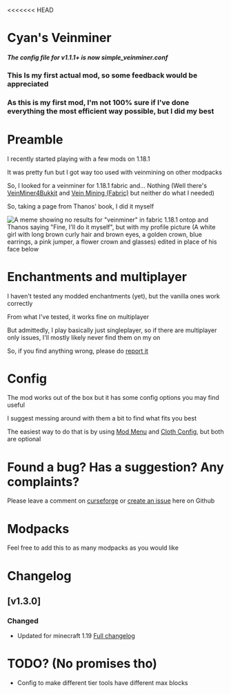 <<<<<<< HEAD
# Cyan's Veinminer

#### _The config file for v1.1.1+ is now simple_veinminer.conf_

### This Is my first actual mod, so some feedback would be appreciated

### As this is my first mod, I'm not 100% sure if I've done everything the most efficient way possible, but I did my best

# Preamble

I recently started playing with a few mods on 1.18.1

It was pretty fun but I got way too used with veinmining on other modpacks

So, I looked for a veinminer for 1.18.1 fabric and... Nothing (Well there's [VeinMiner4Bukkit](https://www.curseforge.com/minecraft/mc-mods/veinminer4bukkit) and [Vein Mining (Fabric)](https://www.curseforge.com/minecraft/mc-mods/vein-mining-fabric) but neither do what I needed)

So, taking a page from Thanos' book, I did it myself

![A meme showing no results for "veinminer" in fabric 1.18.1 ontop and Thanos saying "Fine, I'll do it myself", but with my profile picture (A white girl with long brown curly hair and brown eyes, a golden crown, blue earrings, a pink jumper, a flower crown and glasses) edited in place of his face below](https://github.com/PrincessCyanMarine/Simple-Veinminer/blob/main/assets/fine_ill_do_it_myself.png?raw=true "Fine I'll do it myself")

# Enchantments and multiplayer

I haven't tested any modded enchantments (yet), but the vanilla ones work correctly

From what I've tested, it works fine on multiplayer

But admittedly, I play basically just singleplayer, so if there are multiplayer only issues, I'll mostly likely never find them on my on

So, if you find anything wrong, please do [report it](https://github.com/PrincessCyanMarine/Simple-Veinminer/issues)

# Config

The mod works out of the box but it has some config options you may find useful

I suggest messing around with them a bit to find what fits you best

The easiest way to do that is by using [Mod Menu](https://www.curseforge.com/minecraft/mc-mods/modmenu) and [Cloth Config](https://www.curseforge.com/minecraft/mc-mods/cloth-config), but both are optional

# Found a bug? Has a suggestion? Any complaints?

Please leave a comment on [curseforge](https://www.curseforge.com/minecraft/mc-mods/simple-veinminer) or [create an issue](https://github.com/PrincessCyanMarine/Simple-Veinminer/issues) here on Github

# Modpacks

Feel free to add this to as many modpacks as you would like

# Changelog

## [v1.3.0]
### Changed
- Updated for minecraft 1.19
[Full changelog](https://github.com/PrincessCyanMarine/Simple-Veinminer/blob/main/CHANGELOG.md)


# TODO? (No promises tho)
- Config to make different tier tools have different max blocks